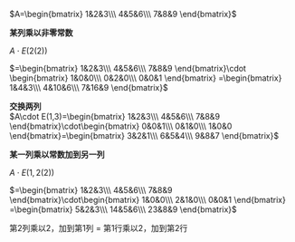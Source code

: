  $A=\begin{bmatrix}    
1&2&3\\\ 4&5&6\\\ 7&8&9    
\end{bmatrix}$     
    
**某列乘以非零常数**    
    
 $A\cdot E(2(2))$     
    
 $=\begin{bmatrix}    
1&2&3\\\ 4&5&6\\\ 7&8&9    
\end{bmatrix}\cdot    
\begin{bmatrix}    
1&0&0\\\ 0&2&0\\\ 0&0&1    
\end{bmatrix}    
=\begin{bmatrix}    
1&4&3\\\ 4&10&6\\\ 7&16&9    
\end{bmatrix}$     
    
**交换两列**    
 $A\cdot E(1,3)=\begin{bmatrix}    
1&2&3\\\ 4&5&6\\\ 7&8&9    
\end{bmatrix}\cdot\begin{bmatrix}    
0&0&1\\\ 0&1&0\\\ 1&0&0    
\end{bmatrix}=\begin{bmatrix}    
3&2&1\\\ 6&5&4\\\ 9&8&7    
\end{bmatrix}$     
    
**某一列乘以常数加到另一列**    
    
 $A\cdot E(1,2(2))$     
    
 $=\begin{bmatrix}    
1&2&3\\\ 4&5&6\\\ 7&8&9    
\end{bmatrix}\cdot\begin{bmatrix}    
1&0&0\\\ 2&1&0\\\ 0&0&1    
\end{bmatrix}    
=\begin{bmatrix}    
5&2&3\\\ 14&5&6\\\ 23&8&9    
\end{bmatrix}$     
    
第2列乘以2，加到第1列 $=$ 第1行乘以2，加到第2行    
